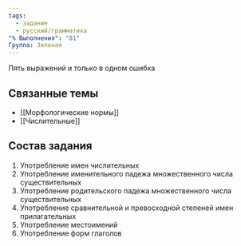 ```yaml
---
tags:
  - задание
  - русский/грамматика
"% Выполнения": "81"
Группа: Зеленая
---
```

Пять выражений и только в одном ошибка

## Связанные темы

- [[Морфологические нормы]]
- [[Числительные]]

## Состав задания

1. Употребление имен числительных
2. Употребление именительного падежа множественного числа существительных
3. Употребление родительского падежа множественного числа существительных
4. Употребление сравнительной и превосходной степеней имен прилагательных
5. Употребление местоимений
6. Употребление форм глаголов